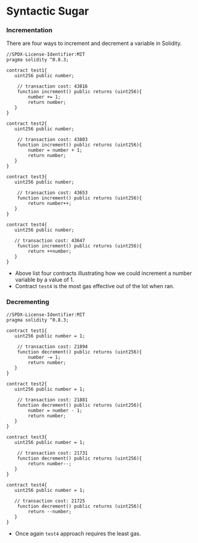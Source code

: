 # Syntactic Sugar

### Incrementation

There are four ways to increment and decrement a variable in Solidity.

```solidity
//SPDX-License-Identifier:MIT
pragma solidity ^0.8.3;

contract test1{
   uint256 public number;

    // transaction cost: 43816
    function increment() public returns (uint256){
        number += 1;
        return number;
   }
}

contract test2{
   uint256 public number;

    // transaction cost: 43803
    function increment() public returns (uint256){
        number = number + 1;
        return number;
   }
}

contract test3{
   uint256 public number;

    // transaction cost: 43653 
    function increment() public returns (uint256){
        return number++;
   }
}

contract test4{
   uint256 public number;

   // transaction cost: 43647 
    function increment() public returns (uint256){
        return ++number;
   }
}
```

* Above list four contracts illustrating how we could increment a number variable by a value of 1.&#x20;
* Contract `test4` is the most gas effective out of the lot when ran.&#x20;

### Decrementing

```solidity
//SPDX-License-Identifier:MIT
pragma solidity ^0.8.3;

contract test1{
   uint256 public number = 1;

    // transaction cost: 21894 
    function decrement() public returns (uint256){
        number -= 1;
        return number;
   }
}

contract test2{
   uint256 public number = 1;

    // transaction cost: 21881 
    function decrement() public returns (uint256){
        number = number - 1;
        return number;
   }
}

contract test3{
   uint256 public number = 1;

    // transaction cost: 21731  
    function decrement() public returns (uint256){
        return number--;
   }
}

contract test4{
   uint256 public number = 1;

   // transaction cost: 21725  
    function decrement() public returns (uint256){
        return --number;
   }
}
```

* Once again `test4` approach requires the least gas.
